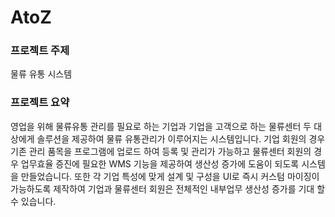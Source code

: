 # AtoZ
### 프로젝트 주제
물류 유통 시스템
### 프로젝트 요약
영업을 위해 물류유통 관리를 필요로 하는 기업과 기업을 고객으로 하는 물류센터 두 대상에게 솔루션을 제공하여 물류 유통관리가 이루어지는 시스템입니다. 
기업 회원의 경우 기존 관리 품목을 프로그램에 업로드 하여 등록 및 관리가 가능하고 물류센터 회원의 경우 업무효율 증진에 필요한 WMS 기능을 제공하여 생산성 증가에 도움이 되도록 시스템을 만들었습니다. 
또한 각 기업 특성에 맞게 설계 및 구성을 UI로 즉시 커스텀 마이징이 가능하도록 제작하여 기업과 물류센터 회원은 전체적인 내부업무 생산성 증가를 기대 할 수 있습니다.

